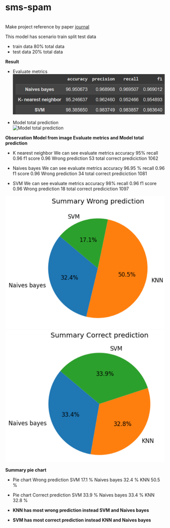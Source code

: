 # sms-spam
<br>Make project reference by paper [journal](https://arxiv.org/pdf/2110.15718v3.pdf)   <br>
 
 This model has scenario train split test data
 * train data 80% total data
 * test data 20% total data


  **Result** <br>
  * Evaluate metrics <br>
  ![Evaluate metrics](/assets/metrics_models.PNG)
  
  * Model total prediction <br>
  ![Model total prediction](https://github.com/ackermanjayjay/sms-spam/assets/64537170/e89d4b36-08e7-44c2-b73d-38e8bb451e78) <br>
  
**Observation Model from image   Evaluate metrics and   Model total prediction**<br>

* K nearest neighbor
We can see evaluate metrics
accuracy 95%
recall 0.96
f1 score 0.96
Wrong prediction 53 total
correct prediciction 1062

* Naives bayes
We can see evaluate metrics
accuracy 96.95 %
recall 0.96
f1 score 0.96
Wrong prediction 34 total
correct prediciction 1081

* SVM
We can see evaluate metrics
accuracy 98%
recall 0.96
f1 score 0.96
Wrong prediction 18 total
correct prediciction 1097 

![summary_wrong_predict](/assets/pie%20chart%20wrong%20predict.PNG)
![summary_right_predict](/assets/pie%20chart%20correct%20predict.PNG)


**Summary pie chart**
* Pie chart Wrong prediction
SVM 17.1 %
Naives bayes 32.4 %
KNN 50.5 %

* Pie chart Correct prediction
SVM 33.9 %
Naives bayes 33.4 %
KNN 32.8 %

* **KNN has most wrong prediction instead SVM and Naives bayes**
* **SVM has most correct prediction instead KNN and Naives bayes**